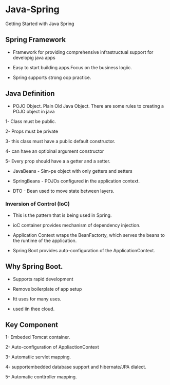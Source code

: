 # Java-Spring
Getting Started with Java Spring


## Spring Framework 

- Framework for providing comprehensive infrastructual support for developig java apps 


- Easy to start building apps.Focus on the business logiic. 

- Spring supports strong oop practice. 


## Java Definition 

- POJO Object. Plain Old Java Object. There are some rules to creating a POJO object in java 


1- Class must be public. 

2- Props must be private

3- this class must have a public default constructor. 

4- can have an optioinal argument constructor

5- Every prop should have a a getter and a setter. 



- JavaBeans  - Sim-pe object with only getters and setters

- SpringBeans  - POJOs configured in the application context. 

- DTO - Bean used to move state between layers. 


### Inversion of Control (IoC)

- This is the pattern that is being used in Spring. 

- ioC container provides mechanism of dependency injection. 

- Application Context wraps the BeanFactorty, which serves the beans to the runtime of the application. 


- Spring Boot provides auto-configuration of the ApplicationContext. 


## Why Spring Boot. 

- Supports rapid development

- Remove boilerplate of app setup 

- Itt uses for many uses. 


- used iin thee cloud. 

## Key Component 

1- Embeded Tomcat container.

2- Auto-configuration of AppliactionContext

3- Automatiic servlet mapping. 

4- supportembedded database support and hibernate/JPA dialect. 


5- Automatic  conttroller mapping. 